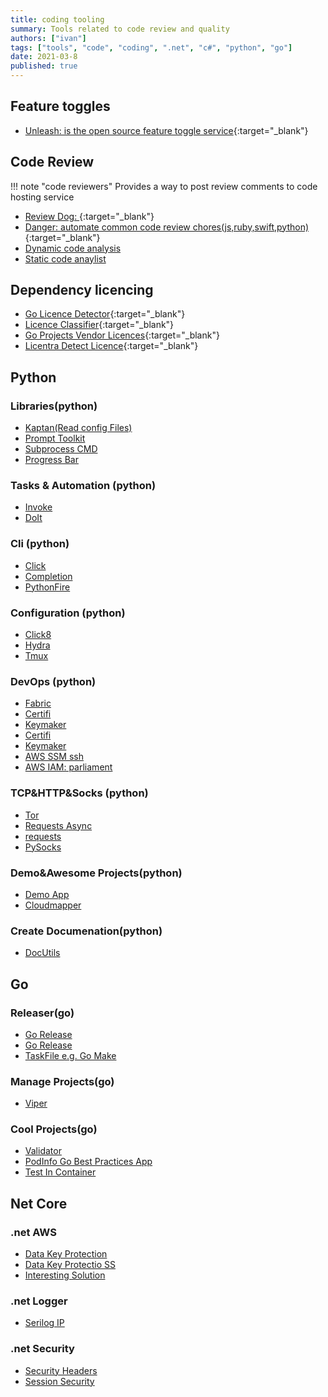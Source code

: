 ```yaml
---
title: coding tooling
summary: Tools related to code review and quality
authors: ["ivan"]
tags: ["tools", "code", "coding", ".net", "c#", "python", "go"]
date: 2021-03-8
published: true
---
```


## Feature toggles

- [Unleash: is the open source feature toggle service](https://github.com/Unleash/unleash){:target="_blank"}

## Code Review

!!! note "code reviewers"
    Provides a way to post review comments to code hosting service

<!-- resources -->

- [Review Dog: ][review-dog]{:target="_blank"}
- [Danger: automate common code review chores(js,ruby,swift,python)](https://danger.systems){:target="_blank"}
- [Dynamic code analysis](https://github.com/analysis-tools-dev/dynamic-analysis)
- [Static code anaylist](https://github.com/analysis-tools-dev/static-analysis)

## Dependency licencing

- [Go Licence Detector](https://github.com/src-d/go-license-detector){:target="_blank"}
- [Licence Classifier](https://github.com/google/licenseclassifier){:target="_blank"}
- [Go Projects Vendor Licences](https://github.com/frapposelli/wwhrd){:target="_blank"}
- [Licentra Detect Licence](https://github.com/c4milo/licentia){:target="_blank"}

## Python

### Libraries(python)

- [Kaptan(Read config Files)](https://pypi.org/project/kaptan/)
- [Prompt Toolkit](https://github.com/prompt-toolkit/python-prompt-toolkit)
- [Subprocess CMD](https://github.com/amitt001/delegator.py)
- [Progress Bar](https://github.com/rsalmei/alive-progress)

### Tasks & Automation (python)

- [Invoke](http://www.pyinvoke.org/)
- [DoIt](https://pydoit.org/)

### Cli (python)

- [Click](https://pypi.org/project/click8/)
- [Completion](https://pypi.org/project/argcomplete/)
- [PythonFire](https://github.com/google/python-fire)

### Configuration (python)

- [Click8](https://pypi.org/project/click8/)
- [Hydra](https://hydra.cc/)
- [Tmux](https://github.com/tmux-python/tmuxp)

### DevOps (python)

- [Fabric](http://www.fabfile.org/)
- [Certifi](https://pypi.org/project/certifi/)
- [Keymaker](https://pypi.org/project/keymaker/)
- [Certifi](https://pypi.org/project/certifi/)
- [Keymaker](https://pypi.org/project/keymaker/)
- [AWS SSM ssh](https://github.com/mludvig/aws-ssm-tools)
- [AWS IAM: parliament](https://pypi.org/project/parliament/)

### TCP&HTTP&Socks (python)

- [Tor](https://github.com/erdiaker/torrequest)
- [Requests Async](https://pypi.org/project/requests-futures/)
- [requests](https://pypi.org/project/requests/)
- [PySocks](https://pypi.org/project/PySocks/)

### Demo&Awesome Projects(python)

- [Demo App](https://github.com/lgiordani/rentomatic)
- [Cloudmapper](https://github.com/ik-cloud/cloudmapper)

### Create Documenation(python)

- [DocUtils](https://pypi.org/project/docutils)

## Go

### Releaser(go)

- [Go Release](https://github.com/goreleaser/goreleaser/)
- [Go Release](https://github.com/goreleaser/goreleaser)
- [TaskFile e.g. Go Make](https://taskfile.dev/#/installation)

### Manage Projects(go)

- [Viper](https://github.com/spf13/viper)

### Cool Projects(go)

- [Validator](https://github.com/go-playground/validator)
- [PodInfo Go Best Practices App](https://github.com/stefanprodan/podinfo)
- [Test In Container](https://golang.testcontainers.org/quickstart/gotest/)

## Net Core

### .net AWS

- [Data Key Protection](https://codeopinion.com/using-aws-parameter-store-for-net-core-configuration/)
- [Data Key Protectio SS](https://codeopinion.com/using-aws-parameter-store-for-asp-net-core-data-protection-keys/)
- [Interesting Solution](https://github.com/aws/aws-sdk-net/blob/master/extensions/test/NETCore.SetupTests/DependencyInjectionTests.cs)

### .net Logger

- [Serilog IP](https://mcguirev10.com/2018/02/07/serilog-dependency-injection-easy-ip-logging.html)

### .net Security

- [Security Headers](https://github.com/andrewlock/NetEscapades.AspNetCore.SecurityHeaders)
- [Session Security](https://docs.nwebsec.com/en/latest/nwebsec/getting-started.html)

[review-dog]: https://github.com/reviewdog/reviewdog

